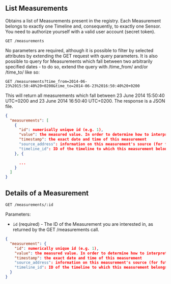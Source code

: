 ## List Measurements

Obtains a list of Measurements present in the registry. Each Measurement belongs to exactly one Timeline and, consequently, to exactly one Sensor. You need to authorize yourself with a valid user account (secret token).

```
GET /measurements
```
No parameters are required, although it is possible to filter by selected attributes by extending the GET request with query parameters. It is also possible to query for Measurements which fall between two arbitrarily specified dates - to do so, extend the query with /time_from/ and/or /time_to/ like so:

```
GET /measurements?time_from=2014-06-23%2015:50:40%20+0200&time_to=2014-06-23%2016:50:40%20+0200
```

This will return all measurements which fall between 23 June 2014 15:50:40 UTC+0200 and 23 June 2014 16:50:40 UTC+0200. The response is a JSON file.

```json
{
  "measurements": [
    {
      "id": numerically unique id (e.g. 1),
      "value": the measured value. In order to determine how to interpret this value, refer to the /measurement_type_name/ and /measurement_type_unit/ properties of this measurement's sensor.
      "timestamp": the exact date and time of this measurement
      "source_address": information on this measurement's source (for future use)
      "timeline_id": ID of the timeline to which this measurement belongs
    }, {

      ...
    }
  ]
}
```

## Details of a Measurement

```
GET /measurements/:id
```

Parameters:

+ `id` (required) - The ID of the Measurement you are interested in, as returned by the GET /measurements call.

```json
{
  "measurement": {
    "id": numerically unique id (e.g. 1),
    "value": the measured value. In order to determine how to interpret this value, refer to the /measurement_type_name/ and /measurement_type_unit/ properties of this measurement's sensor.
    "timestamp": the exact date and time of this measurement
    "source_address": information on this measurement's source (for future use)
    "timeline_id": ID of the timeline to which this measurement belongs
  }
}
```
